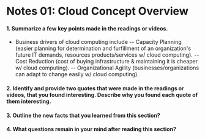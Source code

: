 # Notes 01: Cloud Concept Overview

#### 1. Summarize a few key points made in the readings or videos.
- Business drivers of cloud computing include 
-- Capacity Planning (easier planning for determination and furfillment of an organization's future IT demands, resources products/services w/ cloud computing).
-- Cost Reduction (cost of buying infrastructure & maintaining it is cheaper w/ cloud computing).
-- Organizational Agility (businesses/organizations can adapt to change easily w/ cloud computing).

#### 2. Identify and provide two quotes that were made in the readings or videos, that you found interesting. Describe why you found each quote of them interesting.

#### 3. Outline the new facts that you learned from this section?

#### 4. What questions remain in your mind after reading this section?
